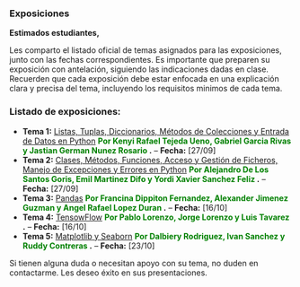 ### Exposiciones

**Estimados estudiantes,**

Les comparto el listado oficial de temas asignados para las exposiciones, junto con las fechas correspondientes. Es importante que preparen su exposición con antelación, siguiendo las indicaciones dadas en clase. Recuerden que cada exposición debe estar enfocada en una explicación clara y precisa del tema, incluyendo los requisitos minimos de cada tema.

### Listado de exposiciones:

- **Tema 1:** [Listas, Tuplas, Diccionarios, Métodos de Colecciones y Entrada de Datos en Python](Lista-tupla-diccionario.md) **<span style="color:green"> Por Kenyi Rafael Tejeda Ueno, Gabriel Garcia Rivas y Jastian German Nunez Rosario </span>.** – **Fecha:** [27/09]
- **Tema 2:** [Clases, Métodos, Funciones, Acceso y Gestión de Ficheros, Manejo de Excepciones y Errores en Python](Funciones-metodos-ficheros-excepciones.md) **<span style="color:green"> Por Alejandro De Los Santos Goris, Emil Martinez Difo y Yordi Xavier Sanchez Feliz </span>.** – **Fecha:** [27/09]
- **Tema 3:** [Pandas](pandas-numpy-df.md) **<span style="color:green"> Por Francina Dippiton Fernandez, Alexander Jimenez Guzman y Angel Rafael Lopez Duran </span>.** – **Fecha:** [16/10]
- **Tema 4:** [TensowFlow](tensowflow-regresion.md) **<span style="color:green"> Por Pablo Lorenzo, Jorge Lorenzo y Luis Tavarez </span>.** – **Fecha:** [16/10]
- **Tema 5:** [Matplotlib y Seaborn](matplotlib-seaborn.md) **<span style="color:green"> Por Dalbiery Rodriguez, Ivan Sanchez y Ruddy Contreras </span>.** – **Fecha:** [23/10]

Si tienen alguna duda o necesitan apoyo con su tema, no duden en contactarme. Les deseo éxito en sus presentaciones.
